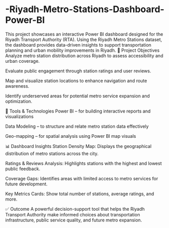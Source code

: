 # -Riyadh-Metro-Stations-Dashboard-Power-BI
This project showcases an interactive Power BI dashboard designed for the Riyadh Transport Authority (RTA). Using the Riyadh Metro Stations dataset, the dashboard provides data-driven insights to support transportation planning and urban mobility improvements in Riyadh.
📌 Project Objectives
Analyze metro station distribution across Riyadh to assess accessibility and urban coverage.

Evaluate public engagement through station ratings and user reviews.

Map and visualize station locations to enhance navigation and route awareness.

Identify underserved areas for potential metro service expansion and optimization.

🧰 Tools & Technologies
Power BI – for building interactive reports and visualizations

Data Modeling – to structure and relate metro station data effectively

Geo-mapping – for spatial analysis using Power BI map visuals

📊 Dashboard Insights
Station Density Map: Displays the geographical distribution of metro stations across the city.

Ratings & Reviews Analysis: Highlights stations with the highest and lowest public feedback.

Coverage Gaps: Identifies areas with limited access to metro services for future development.

Key Metrics Cards: Show total number of stations, average ratings, and more.

✅ Outcome
A powerful decision-support tool that helps the Riyadh Transport Authority make informed choices about transportation infrastructure, public service quality, and future metro expansion.
